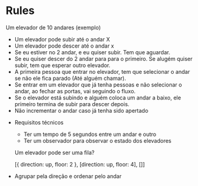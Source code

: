 # Rules

Um elevador de 10 andares (exemplo)

  - Um elevador pode subir até o andar X
  - Um elevador pode descer até o andar x
  - Se eu estiver no 2 andar, e eu quiser subir. Tem que aguardar.
  - Se eu quiser descer do 2 andar para para o primeiro. Se alugém quiser subir, tem que esperar outro elevador.
  - A primeira pessoa que entrar no elevador, tem que selecionar o andar se não ele fica parado (Até alguém chamar). 
  - Se entrar em um elevador que já tenha pessoas e não selecionar o andar, ao fechar as portas, vai seguindo o fluxo. 
  - Se o elevador está subindo e alguém coloca um andar a baixo, ele primeiro termina de subir para descer depois.
  - Não incrementar o andar caso já tenha sido apertado
  <!-- - Se passar 3 minutos e não tiver movimentação, ele volta para o térreo. -->
  
- Requisitos técnicos

  - Ter um tempo de 5 segundos entre um andar e outro
  - Ter um observador para observar o estado dos elevadores
  
  Um elevador pode ser uma fila?
  
  [{
    direction: up,
    floor: 2
  }, [direction: up,
    floor: 4], []]
    
- Agrupar pela direção e ordenar pelo andar
